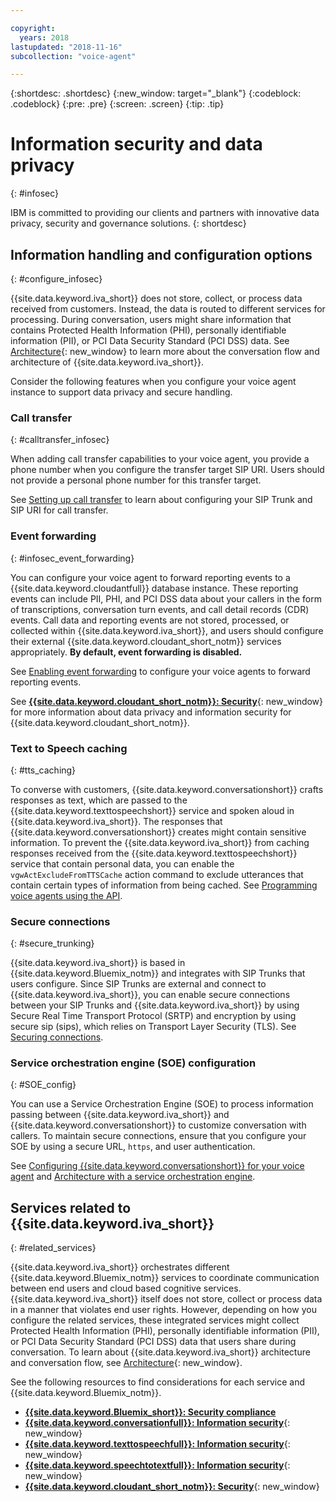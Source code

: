 ```yaml
---

copyright:
  years: 2018
lastupdated: "2018-11-16"
subcollection: "voice-agent"

---
```


{:shortdesc: .shortdesc}
{:new_window: target="_blank"}
{:codeblock: .codeblock}
{:pre: .pre}
{:screen: .screen}
{:tip: .tip}


# Information security and data privacy
{: #infosec}

IBM is committed to providing our clients and partners with innovative data privacy, security and governance solutions.
{: shortdesc}

## Information handling and configuration options
{: #configure_infosec}

{{site.data.keyword.iva_short}} does not store, collect, or process data received from customers. Instead, the data is routed to different services for processing. During conversation, users might share information that contains Protected Health Information (PHI), personally identifiable information (PII), or PCI Data Security Standard (PCI DSS) data. See [Architecture](/docs/services/voice-agent/about.html#architecture){: new_window} to learn more about the conversation flow and architecture of {{site.data.keyword.iva_short}}.

Consider the following features when you configure your voice agent instance to support data privacy and secure handling.

### Call transfer
{:  #calltransfer_infosec}

When adding call transfer capabilities to your voice agent, you provide a phone number when you configure the transfer target SIP URI. Users should not provide a personal phone number for this transfer target.

See [Setting up call transfer](/docs/services/voice-agent/call-transfer.html) to learn about configuring your SIP Trunk and SIP URI for call transfer.

### Event forwarding
{: #infosec_event_forwarding}

You can configure your voice agent to forward reporting events to a {{site.data.keyword.cloudantfull}} database instance. These reporting events can include PII, PHI, and PCI DSS data about your callers in the form of transcriptions, conversation turn events, and call detail records (CDR) events. Call data and reporting events are not stored, processed, or collected within {{site.data.keyword.iva_short}}, and users should configure their external {{site.data.keyword.cloudant_short_notm}} services appropriately. **By default, event forwarding is disabled.**

See [Enabling event forwarding](/docs/services/voice-agent/event-forwarding.html) to configure your voice agents to forward reporting events.

See [**{{site.data.keyword.cloudant_short_notm}}: Security**](/docs/services/Cloudant/offerings/security.html#security){: new_window} for more information about data privacy and information security for {{site.data.keyword.cloudant_short_notm}}.

### Text to Speech caching
{: #tts_caching}

To converse with customers, {{site.data.keyword.conversationshort}} crafts responses as text, which are passed to the {{site.data.keyword.texttospeechshort}} service and spoken aloud in {{site.data.keyword.iva_short}}. The responses that {{site.data.keyword.conversationshort}} creates might contain sensitive information. To prevent the {{site.data.keyword.iva_short}} from caching responses received from the {{site.data.keyword.texttospeechshort}} service that contain personal data, you can enable the `vgwActExcludeFromTTSCache` action command to exclude utterances that contain certain types of information from being cached. See [Programming voice agents using the API](/docs/services/voice-agent/api.html#action-sequences).

### Secure connections
{: #secure_trunking}

{{site.data.keyword.iva_short}} is based in {{site.data.keyword.Bluemix_notm}} and integrates with SIP Trunks that users configure. Since SIP Trunks are external and connect to {{site.data.keyword.iva_short}}, you can enable secure connections between your SIP Trunks and {{site.data.keyword.iva_short}} by using Secure Real Time Transport Protocol (SRTP) and encryption by using secure sip (sips), which relies on Transport Layer Security (TLS). See [Securing connections](/docs/services/voice-agent/secure-trunking.html).

### Service orchestration engine (SOE) configuration
{: #SOE_config}

You can use a Service Orchestration Engine (SOE) to process information passing between {{site.data.keyword.iva_short}} and {{site.data.keyword.conversationshort}} to customize conversation with callers. To maintain secure connections, ensure that you configure your SOE by using a secure URL, `https`, and user authentication.

See [Configuring {{site.data.keyword.conversationshort}} for your voice agent](/docs/services/voice-agent/managing_SOE.html#conversation_va) and [Architecture with a service orchestration engine](/docs/services/voice-agent/about.html#arch-soe).

## Services related to {{site.data.keyword.iva_short}}
{: #related_services}

{{site.data.keyword.iva_short}} orchestrates different {{site.data.keyword.Bluemix_notm}} services to coordinate communication between end users and cloud based cognitive services. {{site.data.keyword.iva_short}} itself does not store, collect or process data in a manner that violates end user rights. However, depending on how you configure the related services, these integrated services might collect Protected Health Information (PHI), personally identifiable information (PII), or PCI Data Security Standard (PCI DSS) data that users share during conversation. To learn about {{site.data.keyword.iva_short}} architecture and conversation flow, see [Architecture](/docs/services/voice-agent/about.html#architecture){: new_window}.

See the following resources to find considerations for each service and {{site.data.keyword.Bluemix_notm}}.

  * [**{{site.data.keyword.Bluemix_short}}: Security compliance**](/docs/services/security/compliance.html)
  * [**{{site.data.keyword.conversationfull}}: Information security**](/docs/services/conversation/information-security.html){: new_window}
  * [**{{site.data.keyword.texttospeechfull}}: Information security**](/docs/services/text-to-speech/information-security.html){: new_window}
  * [**{{site.data.keyword.speechtotextfull}}: Information security**](/docs/services/speech-to-text/information-security.html){: new_window}
  * [**{{site.data.keyword.cloudant_short_notm}}: Security**](/docs/services/Cloudant/offerings/security.html#security){: new_window}
